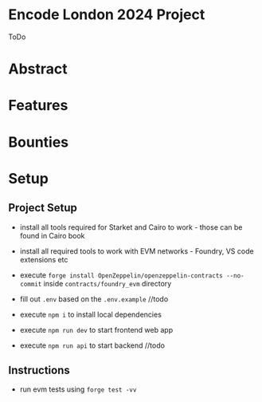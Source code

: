 # Encode London 2024 Project

ToDo

# Abstract

# Features

# Bounties

# Setup

## Project Setup

- install all tools required for Starket and Cairo to work - those can be found in Cairo book

- install all required tools to work with EVM networks - Foundry, VS code extensions etc

- execute `forge install OpenZeppelin/openzeppelin-contracts --no-commit` inside `contracts/foundry_evm` directory

- fill out `.env` based on the `.env.example` //todo

- execute `npm i` to install local dependencies

- execute `npm run dev` to start frontend web app

- execute `npm run api` to start backend //todo

## Instructions

- run evm tests using `forge test -vv`
